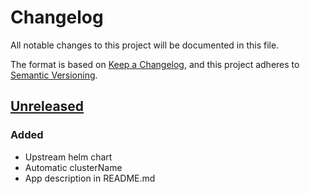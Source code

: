 # Changelog

All notable changes to this project will be documented in this file.

The format is based on [Keep a Changelog](https://keepachangelog.com/en/1.0.0/),
and this project adheres to [Semantic Versioning](https://semver.org/spec/v2.0.0.html).

## [Unreleased]

### Added
- Upstream helm chart
- Automatic clusterName
- App description in README.md

[Unreleased]: https://github.com/giantswarm/REPOSITORY_NAME/tree/master
